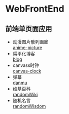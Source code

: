 # WebFrontEnd
## 前端单页面应用
* 动漫图片散列画廊<br>
[anime-picture](https://kyr1eee.github.io/WebFrontEnd/anime-picture/picture.html)
* 扁平化博客<br>
[blog](https://kyr1eee.github.io/WebFrontEnd/blog/index.html)
* canvass时钟<br>
[canvas-clock](https://kyr1eee.github.io/WebFrontEnd/canvas-clock/index.html)
* 弹幕<br>
[danmu](https://kyr1eee.github.io/WebFrontEnd/danmu/index.html)
* 维基百科<br>
[randomWiki](https://kyr1eee.github.io/WebFrontEnd/randomWiki/index.html)
* 随机名言<br>
[randomWisdom](https://kyr1eee.github.io/WebFrontEnd/randomWisdom/index.html)

